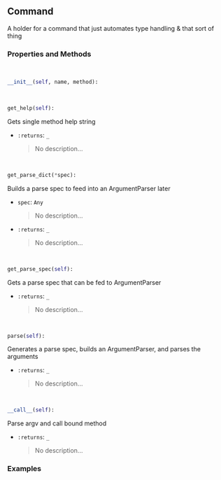 ## <a id="McUtils.Scaffolding.CLIs.Command">Command</a>
A holder for a command that just automates type handling &
that sort of thing

### Properties and Methods
<a id="McUtils.Scaffolding.CLIs.Command.__init__" class="docs-object-method">&nbsp;</a>
```python
__init__(self, name, method): 
```

<a id="McUtils.Scaffolding.CLIs.Command.get_help" class="docs-object-method">&nbsp;</a>
```python
get_help(self): 
```
Gets single method help string
- `:returns`: `_`
    >No description...

<a id="McUtils.Scaffolding.CLIs.Command.get_parse_dict" class="docs-object-method">&nbsp;</a>
```python
get_parse_dict(*spec): 
```
Builds a parse spec to feed into an ArgumentParser later
- `spec`: `Any`
    >No description...
- `:returns`: `_`
    >No description...

<a id="McUtils.Scaffolding.CLIs.Command.get_parse_spec" class="docs-object-method">&nbsp;</a>
```python
get_parse_spec(self): 
```
Gets a parse spec that can be fed to ArgumentParser
- `:returns`: `_`
    >No description...

<a id="McUtils.Scaffolding.CLIs.Command.parse" class="docs-object-method">&nbsp;</a>
```python
parse(self): 
```
Generates a parse spec, builds an ArgumentParser, and parses the arguments
- `:returns`: `_`
    >No description...

<a id="McUtils.Scaffolding.CLIs.Command.__call__" class="docs-object-method">&nbsp;</a>
```python
__call__(self): 
```
Parse argv and call bound method
- `:returns`: `_`
    >No description...

### Examples


